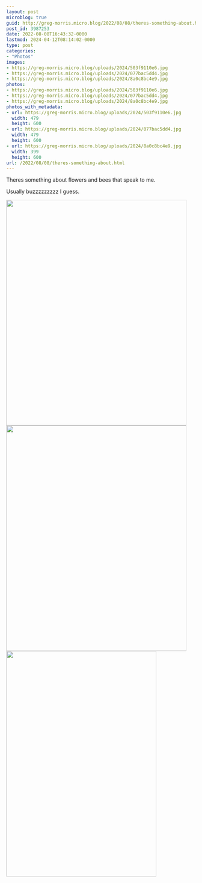 ```yaml
---
layout: post
microblog: true
guid: http://greg-morris.micro.blog/2022/08/08/theres-something-about.html
post_id: 3987253
date: 2022-08-08T16:43:32-0000
lastmod: 2024-04-12T08:14:02-0000
type: post
categories:
- "Photos"
images:
- https://greg-morris.micro.blog/uploads/2024/503f9110e6.jpg
- https://greg-morris.micro.blog/uploads/2024/077bac5dd4.jpg
- https://greg-morris.micro.blog/uploads/2024/8a0c8bc4e9.jpg
photos:
- https://greg-morris.micro.blog/uploads/2024/503f9110e6.jpg
- https://greg-morris.micro.blog/uploads/2024/077bac5dd4.jpg
- https://greg-morris.micro.blog/uploads/2024/8a0c8bc4e9.jpg
photos_with_metadata:
- url: https://greg-morris.micro.blog/uploads/2024/503f9110e6.jpg
  width: 479
  height: 600
- url: https://greg-morris.micro.blog/uploads/2024/077bac5dd4.jpg
  width: 479
  height: 600
- url: https://greg-morris.micro.blog/uploads/2024/8a0c8bc4e9.jpg
  width: 399
  height: 600
url: /2022/08/08/theres-something-about.html
---
```


<p>Theres something about flowers and bees that speak to me.</p><p>Usually buzzzzzzzzz I guess.</p><p><img src="uploads/2024/503f9110e6.jpg" alt="" width="479" height="600" /><img src="uploads/2024/077bac5dd4.jpg" alt="" width="479" height="600" /><img src="uploads/2024/8a0c8bc4e9.jpg" alt="" width="399" height="600" /></p>
